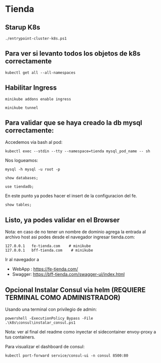 # Tienda

## Starup K8s
```
./entrypoint-cluster-k8s.ps1
```

## Para ver si levanto todos los objetos de k8s correctamente
``` 
kubectl get all --all-namespaces
``` 

## Habilitar Ingress
``` 
minikube addons enable ingress
``` 
```
minikube tunnel
```

## Para validar que se haya creado la db mysql correctamente:
Accedemos via bash al pod:
```  
kubectl exec --stdin --tty --namespace=tienda mysql_pod_name -- sh 
```  
Nos logueamos:
```  
mysql -h mysql -u root -p
```
```  
show databases;  
```
```  
use tiendadb; 
```
En este punto ya podes hacer el insert de la configuracion del fe.
```  
show tables;
```

## Listo, ya podes validar en el Browser
Nota: en caso de no tener un nombre de dominio agrega la entrada al archivo host asi podes desde el navegador ingresar tienda.com: 	   
```
127.0.0.1   fe-tienda.com    # minikube
127.0.0.1   bff-tienda.com    # minikube
```

Ir al navegador a 
- WebApp : https://fe-tienda.com/
- Swagger: https://bff-tienda.com/swagger-ui/index.html

## Opcional Instalar Consul via helm (REQUIERE TERMINAL COMO ADMINISTRADOR)
Usando una terminal con privilegio de admin:
```
powershell -ExecutionPolicy Bypass -File .\k8s\consul\instalar_consul.ps1
```
Nota: ver al final del readme como inyectar el sidecontainer envoy-proxy a tus containers.

Para visualizar el dashboard de consul:
``` 
kubectl port-forward service/consul-ui -n consul 8500:80
``` 